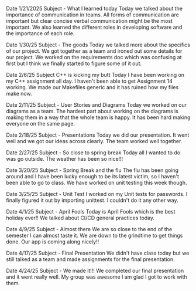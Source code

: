 Date 1/21/2025  Subject - What I learned today
Today we talked about the importance of communication in teams. All forms of communication are important but clear concise verbal communication might be the most important. We also learned the different roles in developing software and the importance of each role.

Date 1/30/25  Subject - The goods
Today we talked more about the specifics of our project. We got together as a team and ironed out some details for our project. We worked on the requirements doc which was confusing at first but I think we finally started to figure some of it out.

Date 2/6/25 Subject C++ is kicking my butt
Today I have been working on my C++ assignment all day. I haven't been able to get Assignment 14 working. We made our Makefiles generic and it has ruined how my files make now.

Date 2/11/25  Subject - User Stories and Diagrams
Today we worked on our diagrams as a team. The hardest part about working on the diagrams is making them in a way that the whole team is happy. It has been hard making everyone on the same page.

Date 2/18/25 Subject - Presentations
Today we did our presentation. It went well and we got our ideas across clearly. The team worked well together.

Date 2/27/25  Subject - So close to spring break
Today all I wanted to do was go outside. The weather has been so nice!!!

Date 3/20/25	Subject - Spring Break and the flu
The flu has been going around and I have been lucky enough to be its latest victim, so I haven't been able to go to class. We have worked on unit testing this week though.

Date 3/25/25	Subject - Unit Test
I worked on my Unit tests for passwords. I finally figured it out by importing unittest. I couldn't do it any other way.

Date 4/1/25	Subject - April Fools
Today is April Fools which is the best holiday ever!! We talked about CI/CD general practices today.

Date 4/9/25	Subject - Almost there
We are so close to the end of the semester I can almost taste it. We are down to the grindtime to get things done. Our app is coming along nicely!!

Date 4/17/25	Subject - Final Presentation
We didn't have class today but we still talked as a team and made assignments for the final presentation.

Date 4/24/25	Subject - We made it!!!
We completed our final presentation and it went really well. My group was awesome I am glad I got to work with them. 
